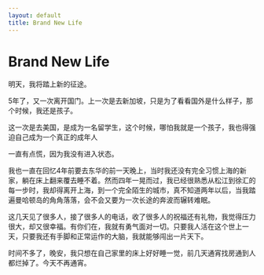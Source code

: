 ```yaml
---
layout: default
title: Brand New Life
---
```

# Brand New Life
明天，我将踏上新的征途。

5年了，又一次离开国门。上一次是去新加坡，只是为了看看国外是什么样子，那个时候，我还是孩子。

这一次是去美国，是成为一名留学生，这个时候，哪怕我就是一个孩子，我也得强迫自己成为一个真正的成年人

一直有点慌，因为我没有进入状态。

我也一直在回忆4年前要去东华的前一天晚上，当时我还没有完全习惯上海的新家，躺在床上翻来覆去睡不着。然而四年一晃而过，我已经很熟悉从松江到徐汇的每一步时，我却得离开上海，到一个完全陌生的城市，真不知道两年以后，当我踏遍曼哈顿岛的角角落落，会不会又要为一次长途的奔波而辗转难眠。

这几天见了很多人，接了很多人的电话，收了很多人的祝福还有礼物，我觉得压力很大，却又很幸福。有你们在，我就有勇气面对一切。只要我人活在这个世上一天，只要我还有手脚和正常运作的大脑，我就能够闯出一片天下。

时间不多了，晚安，我只想在自己家里的床上好好睡一觉，前几天通宵找房通到人都烂掉了。今天不再通宵。
